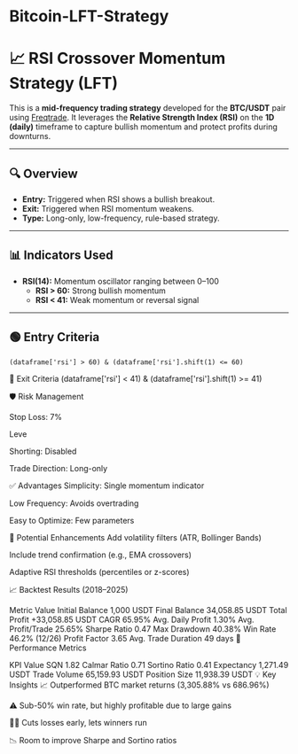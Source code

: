 # Bitcoin-LFT-Strategy

# 📈 RSI Crossover Momentum Strategy (LFT)

This is a **mid-frequency trading strategy** developed for the **BTC/USDT** pair using [Freqtrade](https://www.freqtrade.io/). It leverages the **Relative Strength Index (RSI)** on the **1D (daily)** timeframe to capture bullish momentum and protect profits during downturns.

---

## 🔍 Overview

- **Entry:** Triggered when RSI shows a bullish breakout.
- **Exit:** Triggered when RSI momentum weakens.
- **Type:** Long-only, low-frequency, rule-based strategy.

---

## 📊 Indicators Used

- **RSI(14):** Momentum oscillator ranging between 0–100
  - **RSI > 60:** Strong bullish momentum
  - **RSI < 41:** Weak momentum or reversal signal

---

## 🟢 Entry Criteria


    (dataframe['rsi'] > 60) & (dataframe['rsi'].shift(1) <= 60)




🔴 Exit Criteria
(dataframe['rsi'] < 41) & (dataframe['rsi'].shift(1) >= 41)


🛡 Risk Management

  Stop Loss: 7%

  Leve
  
  Shorting: Disabled
  
  Trade Direction: Long-only


✅ Advantages
Simplicity: Single momentum indicator

Low Frequency: Avoids overtrading

Easy to Optimize: Few parameters

🚀 Potential Enhancements
Add volatility filters (ATR, Bollinger Bands)

Include trend confirmation (e.g., EMA crossovers)

Adaptive RSI thresholds (percentiles or z-scores)

📈 Backtest Results (2018–2025)

Metric	Value
Initial Balance	1,000 USDT
Final Balance	34,058.85 USDT
Total Profit	+33,058.85 USDT
CAGR	65.95%
Avg. Daily Profit	1.30%
Avg. Profit/Trade	25.65%
Sharpe Ratio	0.47
Max Drawdown	40.38%
Win Rate	46.2% (12/26)
Profit Factor	3.65
Avg. Trade Duration	49 days
📌 Performance Metrics

KPI	Value
SQN	1.82
Calmar Ratio	0.71
Sortino Ratio	0.41
Expectancy	1,271.49 USDT
Trade Volume	65,159.93 USDT
Position Size	11,938.39 USDT
💡 Key Insights
📈 Outperformed BTC market returns (3,305.88% vs 686.96%)

⚠ Sub-50% win rate, but highly profitable due to large gains

🏃‍♂️ Cuts losses early, lets winners run

📉 Room to improve Sharpe and Sortino ratios



  


